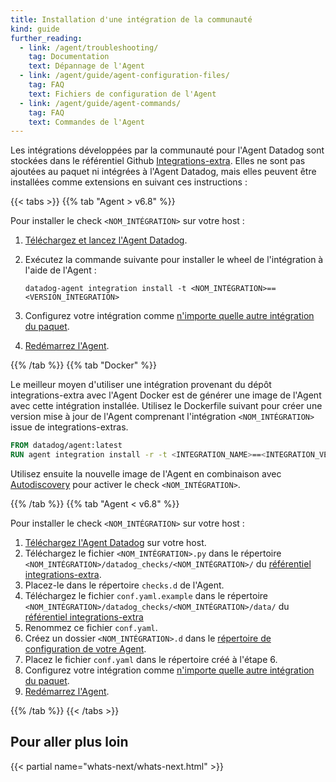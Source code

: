 ```yaml
---
title: Installation d'une intégration de la communauté
kind: guide
further_reading:
  - link: /agent/troubleshooting/
    tag: Documentation
    text: Dépannage de l'Agent
  - link: /agent/guide/agent-configuration-files/
    tag: FAQ
    text: Fichiers de configuration de l'Agent
  - link: /agent/guide/agent-commands/
    tag: FAQ
    text: Commandes de l'Agent
---
```

Les intégrations développées par la communauté pour l'Agent Datadog sont stockées dans le référentiel Github [Integrations-extra][1]. Elles ne sont pas ajoutées au paquet ni intégrées à l'Agent Datadog, mais elles peuvent être installées comme extensions en suivant ces instructions :

{{< tabs >}}
{{% tab "Agent > v6.8" %}}

Pour installer le check `<NOM_INTÉGRATION>` sur votre host :

1. [Téléchargez et lancez l'Agent Datadog][1].
2. Exécutez la commande suivante pour installer le wheel de l'intégration à l'aide de l'Agent :

    ```
    datadog-agent integration install -t <NOM_INTÉGRATION>==<VERSION_INTEGRATION>
    ```

3. Configurez votre intégration comme [n'importe quelle autre intégration du paquet][2].
4. [Redémarrez l'Agent][3].

[1]: https://app.datadoghq.com/account/settings#agent
[2]: /fr/getting_started/integrations/
[3]: /fr/agent/guide/agent-commands/#restart-the-agent
{{% /tab %}}
{{% tab "Docker" %}}

Le meilleur moyen d'utiliser une intégration provenant du dépôt integrations-extra avec l'Agent Docker est de générer une image de l'Agent avec cette intégration installée. Utilisez le Dockerfile suivant pour créer une version mise à jour de l'Agent comprenant l'intégration `<NOM_INTÉGRATION>` issue de integrations-extras.

```dockerfile
FROM datadog/agent:latest
RUN agent integration install -r -t <INTEGRATION_NAME>==<INTEGRATION_VERSION>
```

Utilisez ensuite la nouvelle image de l'Agent en combinaison avec [Autodiscovery][1] pour activer le check `<NOM_INTÉGRATION>`.

[1]: /fr/agent/autodiscovery/
{{% /tab %}}
{{% tab "Agent < v6.8" %}}

Pour installer le check `<NOM_INTÉGRATION>` sur votre host :

1. [Téléchargez l'Agent Datadog][1] sur votre host.
2. Téléchargez le fichier `<NOM_INTÉGRATION>.py` dans le répertoire `<NOM_INTÉGRATION>/datadog_checks/<NOM_INTÉGRATION>/` du [référentiel integrations-extra][2].
3. Placez-le dans le répertoire `checks.d` de l'Agent.
4. Téléchargez le fichier `conf.yaml.example` dans le répertoire `<NOM_INTÉGRATION>/datadog_checks/<NOM_INTÉGRATION>/data/` du [référentiel integrations-extra][2]
5. Renommez ce fichier `conf.yaml`.
6. Créez un dossier `<NOM_INTÉGRATION>.d` dans le [répertoire de configuration de votre Agent][3].
7. Placez le fichier `conf.yaml` dans le répertoire créé à l'étape 6.
8. Configurez votre intégration comme [n'importe quelle autre intégration du paquet][4].
9. [Redémarrez l'Agent][5].

[1]: https://app.datadoghq.com/account/settings#agent
[2]: https://github.com/DataDog/integrations-extras
[3]: /fr/agent/guide/agent-configuration-files/#agent-configuration-directory
[4]: /fr/getting_started/integrations/
[5]: /fr/agent/guide/agent-commands/#restart-the-agent
{{% /tab %}}
{{< /tabs >}}

## Pour aller plus loin

{{< partial name="whats-next/whats-next.html" >}}

[1]: https://github.com/DataDog/integrations-extras
